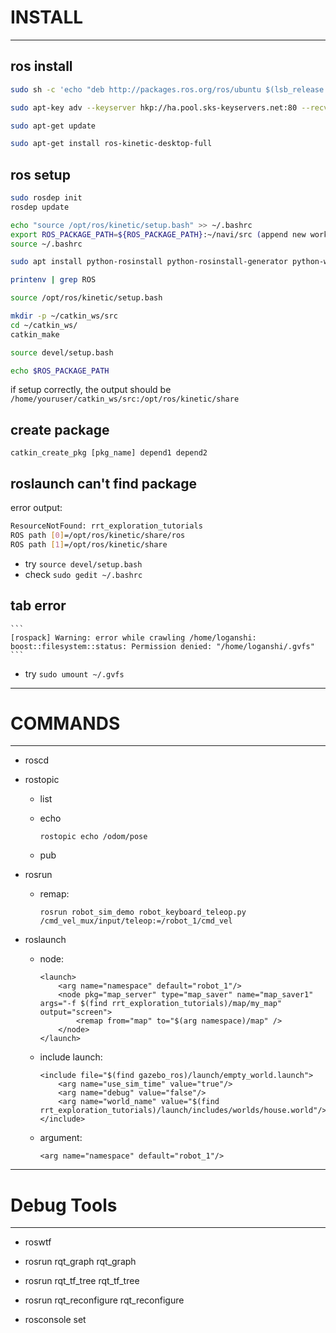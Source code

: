 # INSTALL

---

## ros install

```sh
sudo sh -c 'echo "deb http://packages.ros.org/ros/ubuntu $(lsb_release -sc) main" > /etc/apt/sources.list.d/ros-latest.list'

sudo apt-key adv --keyserver hkp://ha.pool.sks-keyservers.net:80 --recv-key 421C365BD9FF1F717815A3895523BAEEB01FA116

sudo apt-get update

sudo apt-get install ros-kinetic-desktop-full
```

## ros setup

```sh
sudo rosdep init
rosdep update

echo "source /opt/ros/kinetic/setup.bash" >> ~/.bashrc
export ROS_PACKAGE_PATH=${ROS_PACKAGE_PATH}:~/navi/src (append new workspace)
source ~/.bashrc

sudo apt install python-rosinstall python-rosinstall-generator python-wstool build-essential

printenv | grep ROS

source /opt/ros/kinetic/setup.bash

mkdir -p ~/catkin_ws/src
cd ~/catkin_ws/
catkin_make

source devel/setup.bash

echo $ROS_PACKAGE_PATH
```

if setup correctly, the output should be ```/home/youruser/catkin_ws/src:/opt/ros/kinetic/share```

## create package

```
catkin_create_pkg [pkg_name] depend1 depend2
```

## roslaunch can't find package

error output:

```sh
ResourceNotFound: rrt_exploration_tutorials
ROS path [0]=/opt/ros/kinetic/share/ros
ROS path [1]=/opt/ros/kinetic/share
```
  - try ```source devel/setup.bash```
  - check ```sudo gedit ~/.bashrc```

## tab error

	```
	[rospack] Warning: error while crawling /home/loganshi: boost::filesystem::status: Permission denied: "/home/loganshi/.gvfs"
	```

  - try ```sudo umount ~/.gvfs```

---

# COMMANDS

---

* roscd  

* rostopic  
	- list  
	- echo  

		```
		rostopic echo /odom/pose
		```

	- pub  

* rosrun  
	- remap:  

		```
		rosrun robot_sim_demo robot_keyboard_teleop.py /cmd_vel_mux/input/teleop:=/robot_1/cmd_vel
		```  

* roslaunch  
	- node:  

		```
		<launch>
			<arg name="namespace" default="robot_1"/>
			<node pkg="map_server" type="map_saver" name="map_saver1" args="-f $(find rrt_exploration_tutorials)/map/my_map" output="screen">
				<remap from="map" to="$(arg namespace)/map" /> 		
			</node>
		</launch>
		```

	- include launch:  

		```
		<include file="$(find gazebo_ros)/launch/empty_world.launch">
			<arg name="use_sim_time" value="true"/>
			<arg name="debug" value="false"/>
			<arg name="world_name" value="$(find rrt_exploration_tutorials)/launch/includes/worlds/house.world"/>
		</include>
		```

	- argument:  

		```
		<arg name="namespace" default="robot_1"/>
		```

---

# Debug Tools

---

* roswtf  

* rosrun rqt_graph rqt_graph  

* rosrun rqt_tf_tree rqt_tf_tree  

* rosrun rqt_reconfigure rqt_reconfigure

* rosconsole set <node> <logger> <level>